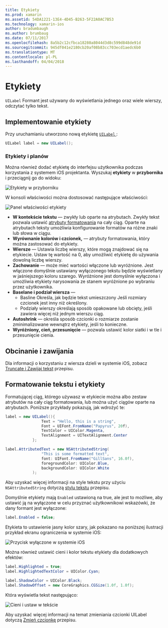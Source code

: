 ```yaml
---
title: Etykiety
ms.prod: xamarin
ms.assetid: 54DA1221-13E4-4D45-B263-5F22A0AC7B53
ms.technology: xamarin-ios
author: bradumbaugh
ms.author: brumbaug
ms.date: 07/11/2017
ms.openlocfilehash: 8a5b2c12cfbca18280a8044d3d8c599d848de91d
ms.sourcegitcommit: 945df041e2180cb20af08b83cc703ecd1aedc6b0
ms.translationtype: MT
ms.contentlocale: pl-PL
ms.lasthandoff: 04/04/2018
---
```

# <a name="labels"></a>Etykiety

`UILabel` Formant jest używany do wyświetlania jednego oraz wiele wierszy, odczytać tylko tekst. 

## <a name="implementing-a-label"></a>Implementowanie etykiety

Przy uruchamianiu utworzono nową etykietę [ `UILabel` ](https://developer.xamarin.com/api/type/UIKit.UILabel/):

```csharp
UILabel label = new UILabel();
```

### <a name="labels-and-storyboards"></a>Etykiety i planów

Można również dodać etykietę do interfejsu użytkownika podczas korzystania z systemem iOS projektanta. Wyszukaj **etykiety** w **przybornika** i przeciągnij go do widoku:

![Etykiety w przyborniku](labels-images/image3.png)

W konsoli właściwości można dostosować następujące właściwości:

![Panel właściwości etykiety](labels-images/image2.png)

- **W kontekście tekstu** — zwykły lub oparte na atrybutach. Zwykły tekst pozwala ustawić [atrybuty formatowania](#Formatting_Text_and_Label) na cały ciąg. Oparte na atrybutach teksty umożliwia konfigurowanie formatów na różne znaki lub słowa w ciągu.
- **Wyrównanie kolorów i czcionek,** — atrybuty formatowania, który można zastosować do etykiety.
- **Wiersze** — Ustawia liczbę wierszy, które mogą znajdować się na etykiecie. Ustaw tę wartość na 0, aby umożliwić etykietę do używania dowolną liczbę wierszy.
- **Zachowanie** — może mieć wartości włączone lub wyróżnione. Jest włączone domyślnie ustawiany wyłączonego tekstu będzie wyświetlany w jaśniejszego koloru szarego. Wyróżnione jest domyślnie wyłączona i umożliwia etykiety narysowania ze stanem wyróżnione po wybraniu przez użytkownika.
- **Baselane i podział wiersza** — 
    - Basline Określa, jak będzie tekst umieszczony Jeśli rozmiary czcionek jest inny niż określony.
    - Podziały wierszy określają sposób opakowane lub obcięty, jeśli zawiera więcej niż jednym wierszu ciąg.
- **Autoshrink** — określa sposób czcionki o rozmiarze zostanie zminimalizowane wewnątrz etykiety, jeśli to konieczne.
- **Wyróżniony, cień, przesunięcie** — pozwala ustawić kolor siatki i w tle i przesunięcie cienia.

## <a name="truncating-and-wrapping"></a>Obcinanie i zawijania

Dla informacji o korzystaniu z wiersza dzieli w systemie iOS, zobacz [Truncate i Zawijaj tekst](https://developer.xamarin.com/recipes/ios/standard_controls/labels/uilabel-truncate-wrap-text/) przepisu.

<a name="Formatting_Text_and_Label"/>

## <a name="formatting-text-and-label"></a>Formatowanie tekstu i etykiety

Formatującej ciąg, którego używasz w etykiecie można albo zestaw atrybutów na cały ciąg formatowania, lub można użyć ciągów oparte na atrybutach. Poniższe przykłady pokazują, jak wdrożyć te:

```csharp
label = new UILabel(){
                Text = "Hello, this is a string",
                Font = UIFont.FromName("Papyrus", 20f),
                TextColor = UIColor.Magenta,
                TextAlignment = UITextAlignment.Center
            };
```

```csharp
label.AttributedText = new NSAttributedString(
                "This is some formatted text",
                font: UIFont.FromName("GillSans", 16.0f),
                foregroundColor: UIColor.Blue,
                backgroundColor: UIColor.White
            );
```

Aby uzyskać więcej informacji na style tekstu przy użyciu `NSAttributedString` dotyczą [stylu tekstu](https://developer.xamarin.com/recipes/ios/standard_controls/text_field/style_text/) przepisu.

Domyślnie etykiety mają `Enabled` ustawioną na true, ale jest to możliwe, aby ustawić ją na wyłączone w celu przyznać użytkownikowi wskazówki, że dany formant jest wyłączone:

```csharp
label.Enabled = false;
```

Etykieta to ustawienie jasny kolor szary, jak pokazano na poniższej ilustracji przykład ekranu ograniczenia w systemie iOS:

![Przycisk wyłączone w systemie iOS](labels-images/image1.png)

Można również ustawić cieni i kolor tekstu etykiety dla dodatkowych efektów:

```csharp
label.Highlighted = true;
label.HighlightedTextColor = UIColor.Cyan;

label.ShadowColor = UIColor.Black;
label.ShadowOffset = new CoreGraphics.CGSize(1.0f, 1.0f);
```

Która wyświetla tekst następująco:

![Cieni i ustaw w tekście](labels-images/image4.png)

Aby uzyskać więcej informacji na temat zmieniania czcionki UILabel dotyczą [Zmień czcionkę](https://developer.xamarin.com/recipes/ios/standard_controls/labels/change_the_font/) przepisu.





